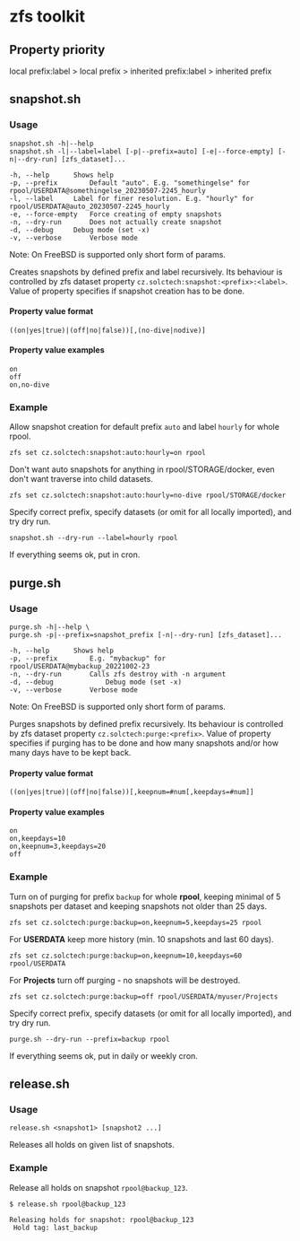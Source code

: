 # zfs toolkit

## Property priority
local prefix:label > local prefix > inherited prefix:label > inherited prefix

## snapshot.sh

### Usage
```
snapshot.sh -h|--help
snapshot.sh -l|--label=label [-p|--prefix=auto] [-e|--force-empty] [-n|--dry-run] [zfs_dataset]...

-h, --help		Shows help
-p, --prefix		Default "auto". E.g. "somethingelse" for rpool/USERDATA@somethingelse_20230507-2245_hourly
-l, --label		Label for finer resolution. E.g. "hourly" for rpool/USERDATA@auto_20230507-2245_hourly
-e, --force-empty	Force creating of empty snapshots
-n, --dry-run		Does not actually create snapshot
-d, --debug		Debug mode (set -x)
-v, --verbose		Verbose mode
```

Note: On FreeBSD is supported only short form of params.

Creates snapshots by defined prefix and label recursively.
Its behaviour is controlled by zfs dataset property `cz.solctech:snapshot:<prefix>:<label>`.
Value of property specifies if snapshot creation has to be done.

#### Property value format
`((on|yes|true)|(off|no|false))[,(no-dive|nodive)]`

#### Property value examples
`on` \
`off` \
`on,no-dive`

### Example
Allow snapshot creation for default prefix `auto` and label `hourly` for whole rpool.
```shell
zfs set cz.solctech:snapshot:auto:hourly=on rpool
```

Don't want auto snapshots for anything in rpool/STORAGE/docker, even don't want traverse into child datasets.
```shell
zfs set cz.solctech:snapshot:auto:hourly=no-dive rpool/STORAGE/docker
```

Specify correct prefix, specify datasets (or omit for all locally imported), and try dry run.
```shell
snapshot.sh --dry-run --label=hourly rpool
```

If everything seems ok, put in cron.

## purge.sh

### Usage
```
purge.sh -h|--help \
purge.sh -p|--prefix=snapshot_prefix [-n|--dry-run] [zfs_dataset]...

-h, --help		Shows help
-p, --prefix		E.g. "mybackup" for rpool/USERDATA@mybackup_20221002-23
-n, --dry-run		Calls zfs destroy with -n argument
-d, --debug             Debug mode (set -x)
-v, --verbose		Verbose mode
```

Note: On FreeBSD is supported only short form of params.

Purges snapshots by defined prefix recursively.
Its behaviour is controlled by zfs dataset property `cz.solctech:purge:<prefix>`. Value of property specifies if purging has to be done and how many snapshots and/or how many days have to be kept back.

#### Property value format
`((on|yes|true)|(off|no|false))[,keepnum=#num[,keepdays=#num]]`

#### Property value examples
`on` \
`on,keepdays=10` \
`on,keepnum=3,keepdays=20` \
`off`

### Example
Turn on of purging for prefix `backup` for whole **rpool**, keeping minimal of 5 snapshots per dataset and keeping snapshots not older than 25 days.
```shell
zfs set cz.solctech:purge:backup=on,keepnum=5,keepdays=25 rpool
```

For **USERDATA** keep more history (min. 10 snapshots and last 60 days).
```shell
zfs set cz.solctech:purge:backup=on,keepnum=10,keepdays=60 rpool/USERDATA
```

For **Projects** turn off purging - no snapshots will be destroyed.
```shell
zfs set cz.solctech:purge:backup=off rpool/USERDATA/myuser/Projects
```

Specify correct prefix, specify datasets (or omit for all locally imported), and try dry run.
```shell
purge.sh --dry-run --prefix=backup rpool
```

If everything seems ok, put in daily or weekly cron.

## release.sh

### Usage
```
release.sh <snapshot1> [snapshot2 ...]
```

Releases all holds on given list of snapshots.

### Example
Release all holds on snapshot `rpool@backup_123`.
```
$ release.sh rpool@backup_123

Releasing holds for snapshot: rpool@backup_123
 Hold tag: last_backup
```
